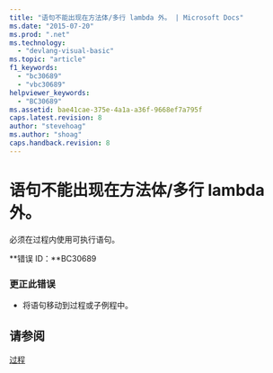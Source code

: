 ```yaml
---
title: "语句不能出现在方法体/多行 lambda 外。 | Microsoft Docs"
ms.date: "2015-07-20"
ms.prod: ".net"
ms.technology: 
  - "devlang-visual-basic"
ms.topic: "article"
f1_keywords: 
  - "bc30689"
  - "vbc30689"
helpviewer_keywords: 
  - "BC30689"
ms.assetid: bae41cae-375e-4a1a-a36f-9668ef7a795f
caps.latest.revision: 8
author: "stevehoag"
ms.author: "shoag"
caps.handback.revision: 8
---
```

# 语句不能出现在方法体/多行 lambda 外。
必须在过程内使用可执行语句。  
  
 **错误 ID：**BC30689  
  
### 更正此错误  
  
-   将语句移动到过程或子例程中。  
  
## 请参阅  
 [过程](../../visual-basic/programming-guide/language-features/procedures/index.md)